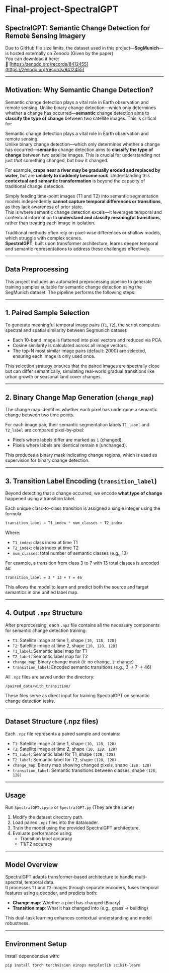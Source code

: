 # Final-project-SpectralGPT  
## SpectralGPT: Semantic Change Detection for Remote Sensing Imagery

Due to GitHub file size limits, the dataset used in this project—**SegMunich**—is hosted externally on Zenodo (Given by the paper)  
You can download it here:  
🔗 [https://zenodo.org/records/8412455](https://zenodo.org/records/8412455)

---

## Motivation: Why Semantic Change Detection?

Semantic change detection plays a vital role in Earth observation and remote sensing. Unlike binary change detection—which only determines whether a change has occurred—**semantic** change detection aims to **classify the type of change** between two satellite images. This is critical for:

Semantic change detection plays a vital role in Earth observation and remote sensing.  
Unlike binary change detection—which only determines whether a change has occurred—**semantic** change detection aims to **classify the type of change** between two satellite images. This is crucial for understanding not just *that* something changed, but *how* it changed.

For example, **crops near a river may be gradually eroded and replaced by water**, but are **unlikely to suddenly become rock**. Understanding this **contextual and semantic transformation** is beyond the capacity of traditional change detection.

Simply feeding time-point images (T1 and T2) into semantic segmentation models independently **cannot capture temporal differences or transitions**, as they lack awareness of prior state.  
This is where semantic change detection excels—it leverages temporal and contextual information to **understand and classify meaningful transitions**, rather than treating each image in isolation.

Traditional methods often rely on pixel-wise differences or shallow models, which struggle with complex scenes.  
**SpectralGPT**, built upon transformer architecture, learns deeper temporal and semantic representations to address these challenges effectively.

---

## Data Preprocessing

This project includes an automated preprocessing pipeline to generate training samples suitable for semantic change detection using the SegMunich dataset. The pipeline performs the following steps:

---

## 1. Paired Sample Selection

To generate meaningful temporal image pairs (`T1`, `T2`), the script computes spectral and spatial similarity between Segmunich dataset:

- Each 10-band image is flattened into pixel vectors and reduced via PCA.
- Cosine similarity is calculated across all image vectors.
- The top-N most similar image pairs (default: 2000) are selected, ensuring each image is only used once.

This selection strategy ensures that the paired images are spectrally close but can differ semantically, simulating real-world gradual transitions like urban growth or seasonal land cover changes.

---

## 2. Binary Change Map Generation (`change_map`)

The change map identifies whether each pixel has undergone a semantic change between two time points.

For each image pair, their semantic segmentation labels `T1_label` and `T2_label` are compared pixel-by-pixel:

- Pixels where labels differ are marked as `1` (changed).
- Pixels where labels are identical remain `0` (unchanged).

This produces a binary mask indicating change regions, which is used as supervision for binary change detection.

---

## 3. Transition Label Encoding (`transition_label`)

Beyond detecting that a change occurred, we encode **what type of change** happened using a transition label.

Each unique class-to-class transition is assigned a single integer using the formula:

```python
transition_label = T1_index * num_classes + T2_index
```

Where:
- `T1_index`: class index at time T1
- `T2_index`: class index at time T2
- `num_classes`: total number of semantic classes (e.g., 13)

For example, a transition from class 3 to 7 with 13 total classes is encoded as:

```
transition_label = 3 * 13 + 7 = 46
```

This allows the model to learn and predict both the source and target semantics in one unified label map.

---

## 4. Output `.npz` Structure

After preprocessing, each `.npz` file contains all the necessary components for semantic change detection training:

- `T1`: Satellite image at time 1, shape `[10, 128, 128]`
- `T2`: Satellite image at time 2, shape `[10, 128, 128]`
- `T1_label`: Semantic label map for T1
- `T2_label`: Semantic label map for T2
- `change_map`: Binary change mask (`0`: no change, `1`: change)
- `transition_label`: Encoded semantic transitions (e.g., 3 → 7 → 46)

All `.npz` files are saved under the directory:

```
/paired_data/with_transition/
```

These files serve as direct input for training SpectralGPT on semantic change detection tasks.

---

## Dataset Structure (.npz files)

Each `.npz` file represents a paired sample and contains:

- `T1`: Satellite image at time 1, shape `(10, 128, 128)`
- `T2`: Satellite image at time 2, shape `(10, 128, 128)`
- `T1_label`: Semantic label for T1, shape `(128, 128)`
- `T2_label`: Semantic label for T2, shape `(128, 128)`
- `change_map`: Binary map showing changed pixels, shape `(128, 128)`
- `transition_label`: Semantic transitions between classes, shape `(128, 128)`

---

## Usage

Run `SpectralGPT.ipynb` or `SpectralGPT.py` (They are the same)

1. Modify the dataset directory path.
2. Load paired `.npz` files into the dataloader.
3. Train the model using the provided SpectralGPT architecture.
4. Evaluate performance using:
   - Transition label accuracy
   - T1/T2 accuracy
---

## Model Overview

SpectralGPT adapts transformer-based architecture to handle multi-spectral, temporal data.  
It processes `T1` and `T2` images through separate encoders, fuses temporal features using a decoder, and predicts both:

- **Change map**: Whether a pixel has changed (Binary)
- **Transition map**: What it has changed into (e.g., grass → building)

This dual-task learning enhances contextual understanding and model robustness.

---

## Environment Setup

Install dependencies with:

```bash
pip install torch torchvision einops matplotlib scikit-learn
